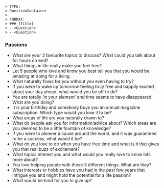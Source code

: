 ```
> TYPE:
> QuestionContainer
>
> FORMAT:
> ### [Title]
> - <Question>
> - <Question>
```

### Passions
- What are your 3 favourite topics to discuss? What could you talk about for hours on end?
- What things in life really make you feel free?
- Let 5 people who love and know you best tell you that you would be amazing at doing for a living.
- What naturally flows for you without you even having to try?
- If you were to wake up tomorrow feeling truly free and happily excited about your day ahead, what  would you be off to do?
- You are totally ‘in your element’ and time seems to have disappeared. What are you doing?
- It is your birthday and somebody buys you an annual magazine subscription. Which type would you love it to be?
- What areas of life are you naturally drawn to?
- What do people ask you for information/advice about? Which areas are you deemed to be a little fountain of knowledge?
- If you were to pioneer a cause around the world, and it was guaranteed to be a success, what would it be?
- What do you love to do when you have free time and what is it that gives you that real buzz of excitement?
- What topics interest you and what would you really love to know lots more about?
- You love helping people with these 3 different things. What are they?
- What interests or hobbies have you had in the past few years that intrigue you and might hold the potential for a life passion?
- What would be hard for you to give up?
